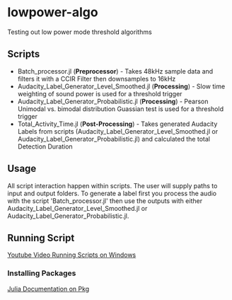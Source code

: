 # lowpower-algo
Testing out low power mode threshold algorithms  

## Scripts
* Batch_processor.jl (**Preprocessor**) - Takes 48kHz sample data and filters it with a CCIR Filter then downsamples to 16kHz
* Audacity_Label_Generator_Level_Smoothed.jl (**Processing**) - Slow time weighting of sound power is used for a threshold trigger
* Audacity_Label_Generator_Probabilistic.jl (**Processing**) - Pearson Unimodal vs. bimodal distribution Guassian test is used for a threshold trigger
* Total_Activity_Time.jl (**Post-Processing**) - Takes generated Audacity Labels from scripts (Audacity_Label_Generator_Level_Smoothed.jl or Audacity_Label_Generator_Probabilistic.jl) and calculated the total Detection Duration



## Usage
All script interaction happen within scripts. The user will supply paths to input and output folders. To generate a label first you process the audio with the script 'Batch_processor.jl' then use the outputs with either Audacity_Label_Generator_Level_Smoothed.jl or Audacity_Label_Generator_Probabilistic.jl.

## Running Script
[Youtube Video Running Scripts on Windows](https://www.youtube.com/watch?v=BIdDOgp7qRM)

### Installing Packages
[Julia Documentation on Pkg](https://docs.julialang.org/en/v1/stdlib/Pkg/)


